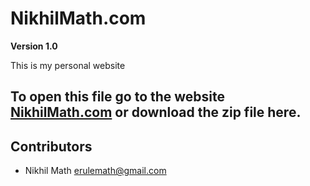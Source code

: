 # NikhilMath.com
**Version 1.0**

This is my personal website

To open this file go to the website [NikhilMath.com](NikhilMath.com)
or download the zip file here. 
---

## Contributors

- Nikhil Math <erulemath@gmail.com>

